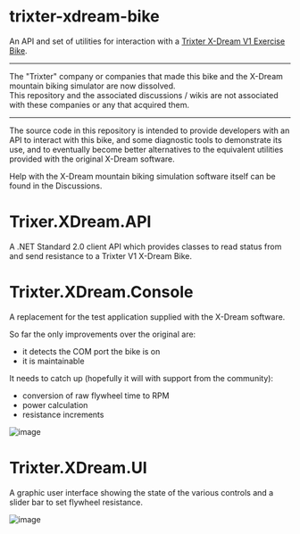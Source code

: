 # trixter-xdream-bike
An API and set of utilities for interaction with a [Trixter X-Dream V1 Exercise Bike](https://www.amazon.co.uk/Trixter-X-Dream-Interactive-Exercise-Bike/dp/B008VOQXDA).

---

The "Trixter" company or companies that made this bike and the X-Dream mountain biking simulator are now dissolved.  
This repository and the associated discussions / wikis are not associated with these companies or any that acquired them.

---

The source code in this repository is intended to provide developers with an API to interact with this bike, and some diagnostic tools to demonstrate its use, and to eventually become better alternatives to the equivalent utilities provided with the original X-Dream software.

Help with the X-Dream mountain biking simulation software itself can be found in the Discussions.

# Trixer.XDream.API

A .NET Standard 2.0 client API which provides classes to read status from and send resistance to a Trixter V1 X-Dream Bike.

# Trixter.XDream.Console

A replacement for the test application supplied with the X-Dream software.

So far the only improvements over the original are:
- it detects the COM port the bike is on
- it is maintainable

It needs to catch up (hopefully it will with support from the community):
- conversion of raw flywheel time to RPM
- power calculation
- resistance increments

![image](https://user-images.githubusercontent.com/29954900/143327269-294438e2-16b4-476b-881d-7cdc1987ddbf.png)


# Trixter.XDream.UI

A graphic user interface showing the state of the various controls and a slider bar to set flywheel resistance.

![image](https://user-images.githubusercontent.com/29954900/143326620-ad0fee19-470d-40f7-bc22-0e2e5e2d902a.png)
